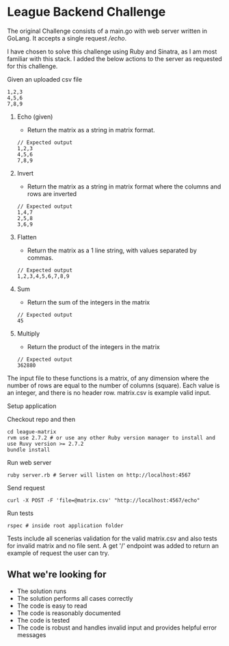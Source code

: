 # League Backend Challenge

The original Challenge consists of a main.go with web server written in GoLang. It accepts a single request _/echo_.

I have chosen to solve this challenge using Ruby and Sinatra, as I am most familiar with this stack.
I added the below actions to the server as requested for this challenge.

Given an uploaded csv file
```
1,2,3
4,5,6
7,8,9
```

1. Echo (given)
    - Return the matrix as a string in matrix format.
    
    ```
    // Expected output
    1,2,3
    4,5,6
    7,8,9
    ``` 
2. Invert
    - Return the matrix as a string in matrix format where the columns and rows are inverted
    ```
    // Expected output
    1,4,7
    2,5,8
    3,6,9
    ``` 
3. Flatten
    - Return the matrix as a 1 line string, with values separated by commas.
    ```
    // Expected output
    1,2,3,4,5,6,7,8,9
    ``` 
4. Sum
    - Return the sum of the integers in the matrix
    ```
    // Expected output
    45
    ``` 
5. Multiply
    - Return the product of the integers in the matrix
    ```
    // Expected output
    362880
    ``` 

The input file to these functions is a matrix, of any dimension where the number of rows are equal to the number of columns (square). Each value is an integer, and there is no header row. matrix.csv is example valid input.  

Setup application

Checkout repo and then
```
cd league-matrix
rvm use 2.7.2 # or use any other Ruby version manager to install and use Ruvy version >= 2.7.2
bundle install
```

Run web server
```
ruby server.rb # Server will listen on http://localhost:4567
```

Send request
```
curl -X POST -F 'file=@matrix.csv' "http://localhost:4567/echo"
```

Run tests
```
rspec # inside root application folder
```

Tests include all scenerias validation for the valid matrix.csv and also tests for invalid matrix and no file sent.
A get '/' endpoint was added to return an example of request the user can try.

## What we're looking for

- The solution runs
- The solution performs all cases correctly
- The code is easy to read
- The code is reasonably documented
- The code is tested
- The code is robust and handles invalid input and provides helpful error messages
